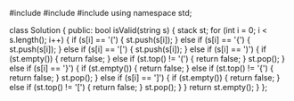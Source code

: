 #include <iostream>
#include <stack>
#include <string>
using namespace std;

class Solution {
public:
    bool isValid(string s) {
        stack<char> st;
        for (int i = 0; i < s.length(); i++) {
            if (s[i] == '(') {
               st.push(s[i]); 
            }
            else if (s[i] == '{') {
               st.push(s[i]); 
            }
            else if (s[i] == '[') {
               st.push(s[i]); 
            }
            else if (s[i] == ')') {
                if (st.empty()) {
                return false;
               }
               else if (st.top() != '(') {
                return false;
               }
               st.pop();
            }
            else if (s[i] == '}') {
                if (st.empty()) {
                return false;
               }
               else if (st.top() != '{') {
                return false;
               }
               st.pop();
            }
            else if (s[i] == ']') {
                if (st.empty()) {
                return false;
               }
               else if (st.top() != '[') {
                return false;
               }
               st.pop();
            }
        }
        return st.empty();
    }
};
